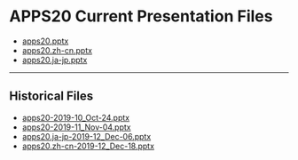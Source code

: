 <!--
This is a machine generated file,
and should not be edited,
as it will be overwritten with future updates.

If you have questions around this process
please contact Scott Cate
-->

# APPS20 Current Presentation Files

- [apps20.pptx](https://globaleventcdn.blob.core.windows.net/assets/apps/apps20/apps20.pptx)
- [apps20.zh-cn.pptx](https://globaleventcdn.blob.core.windows.net/assets/apps/apps20/apps20.zh-cn.pptx)
- [apps20.ja-jp.pptx](https://globaleventcdn.blob.core.windows.net/assets/apps/apps20/apps20.ja-jp.pptx)
---
## Historical Files
- [apps20-2019-10_Oct-24.pptx](https://globaleventcdn.blob.core.windows.net/assets/apps/apps20/apps20-2019-10_Oct-24.pptx)
- [apps20-2019-11_Nov-04.pptx](https://globaleventcdn.blob.core.windows.net/assets/apps/apps20/apps20-2019-11_Nov-04.pptx)
- [apps20.ja-jp-2019-12_Dec-06.pptx](https://globaleventcdn.blob.core.windows.net/assets/apps/apps20/apps20.ja-jp-2019-12_Dec-06.pptx)
- [apps20.zh-cn-2019-12_Dec-18.pptx](https://globaleventcdn.blob.core.windows.net/assets/apps/apps20/apps20.zh-cn-2019-12_Dec-18.pptx)



